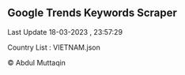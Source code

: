 

## Google Trends Keywords Scraper 
 
Last Update 18-03-2023 , 23:57:29

Country List :
VIETNAM.json



© Abdul Muttaqin 
